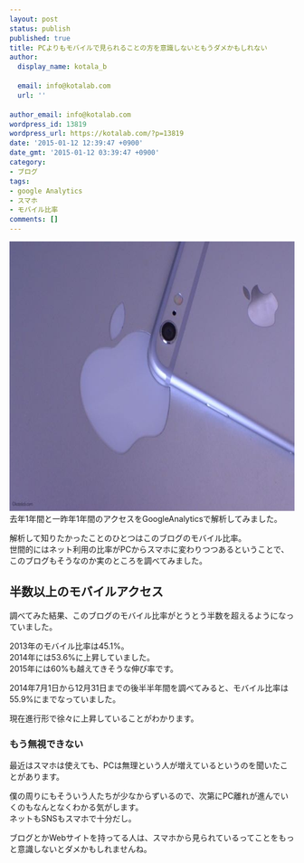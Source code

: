 ```yaml
---
layout: post
status: publish
published: true
title: PCよりもモバイルで見られることの方を意識しないともうダメかもしれない
author:
  display_name: kotala_b

  email: info@kotalab.com
  url: ''

author_email: info@kotalab.com
wordpress_id: 13819
wordpress_url: https://kotalab.com/?p=13819
date: '2015-01-12 12:39:47 +0900'
date_gmt: '2015-01-12 03:39:47 +0900'
category:
- ブログ
tags:
- google Analytics
- スマホ
- モバイル比率
comments: []
---
```

<p><img alt="" src="/wp-content/uploads/2015/01/slooProImg_20150112123504.jpg" width="720" height="477" class="slooProImg" /><br />
去年1年間と一昨年1年間のアクセスをGoogleAnalyticsで解析してみました。</p>
<p>解析して知りたかったことのひとつはこのブログのモバイル比率。<br />
世間的にはネット利用の比率がPCからスマホに変わりつつあるということで、このブログもそうなのか実のところを調べてみました。<br />
</p>
<!--more-->
<h2>半数以上のモバイルアクセス</h2>
<p>調べてみた結果、このブログのモバイル比率がとうとう半数を超えるようになっていました。</p>
<p>2013年のモバイル比率は45.1%。<br />
2014年には53.6%に上昇していました。<br />
<span class="b">2015年には60%も越えてきそうな伸び率</span>です。</p>
<p>2014年7月1日から12月31日までの後半半年間を調べてみると、モバイル比率は55.9%にまでなっていました。</p>
<p>現在進行形で徐々に上昇していることがわかります。</p>
<h3>もう無視できない</h3>
<p>最近はスマホは使えても、PCは無理という人が増えているというのを聞いたことがあります。</p>
<p>僕の周りにもそういう人たちが少なからずいるので、次第にPC離れが進んでいくのもなんとなくわかる気がします。<br />
ネットもSNSもスマホで十分だし。</p>
<p>ブログとかWebサイトを持ってる人は、<span class="b">スマホから見られているってことをもっと意識しないとダメかも</span>しれませんね。</p>
